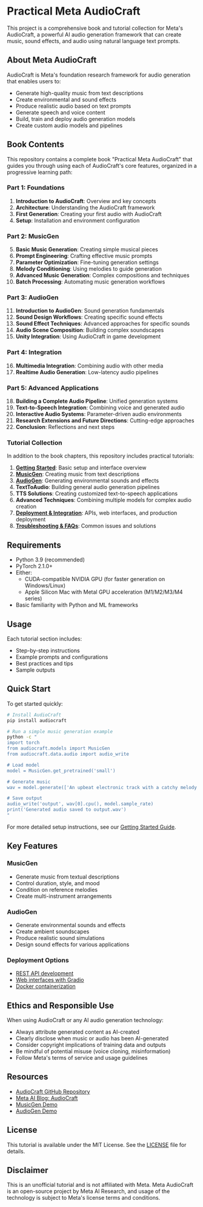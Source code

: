 # Practical Meta AudioCraft

This project is a comprehensive book and tutorial collection for Meta's AudioCraft, a powerful AI audio generation framework that can create music, sound effects, and audio using natural language text prompts.

## About Meta AudioCraft

AudioCraft is Meta's foundation research framework for audio generation that enables users to:

- Generate high-quality music from text descriptions
- Create environmental and sound effects
- Produce realistic audio based on text prompts
- Generate speech and voice content
- Build, train and deploy audio generation models
- Create custom audio models and pipelines

## Book Contents

This repository contains a complete book "Practical Meta AudioCraft" that guides you through using each of AudioCraft's core features, organized in a progressive learning path:

### Part 1: Foundations
1. **Introduction to AudioCraft**: Overview and key concepts
2. **Architecture**: Understanding the AudioCraft framework
3. **First Generation**: Creating your first audio with AudioCraft
4. **Setup**: Installation and environment configuration

### Part 2: MusicGen
5. **Basic Music Generation**: Creating simple musical pieces
6. **Prompt Engineering**: Crafting effective music prompts
7. **Parameter Optimization**: Fine-tuning generation settings
8. **Melody Conditioning**: Using melodies to guide generation
9. **Advanced Music Generation**: Complex compositions and techniques
10. **Batch Processing**: Automating music generation workflows

### Part 3: AudioGen
11. **Introduction to AudioGen**: Sound generation fundamentals
12. **Sound Design Workflows**: Creating specific sound effects
13. **Sound Effect Techniques**: Advanced approaches for specific sounds
14. **Audio Scene Composition**: Building complex soundscapes
15. **Unity Integration**: Using AudioCraft in game development

### Part 4: Integration
16. **Multimedia Integration**: Combining audio with other media
17. **Realtime Audio Generation**: Low-latency audio pipelines

### Part 5: Advanced Applications
18. **Building a Complete Audio Pipeline**: Unified generation systems
19. **Text-to-Speech Integration**: Combining voice and generated audio
20. **Interactive Audio Systems**: Parameter-driven audio environments
21. **Research Extensions and Future Directions**: Cutting-edge approaches
22. **Conclusion**: Reflections and next steps

### Tutorial Collection
In addition to the book chapters, this repository includes practical tutorials:

1. **[Getting Started](tutorials/getting-started/README.md)**: Basic setup and interface overview
2. **[MusicGen](tutorials/musicgen/README.md)**: Creating music from text descriptions
3. **[AudioGen](tutorials/audiogen/README.md)**: Generating environmental sounds and effects
4. **TextToAudio**: Building general audio generation pipelines 
5. **TTS Solutions**: Creating customized text-to-speech applications
6. **Advanced Techniques**: Combining multiple models for complex audio creation
7. **[Deployment & Integration](tutorials/deployment/README.md)**: APIs, web interfaces, and production deployment
8. **[Troubleshooting & FAQs](tutorials/troubleshooting.md)**: Common issues and solutions

## Requirements

- Python 3.9 (recommended)
- PyTorch 2.1.0+
- Either:
  - CUDA-compatible NVIDIA GPU (for faster generation on Windows/Linux)
  - Apple Silicon Mac with Metal GPU acceleration (M1/M2/M3/M4 series)
- Basic familiarity with Python and ML frameworks

## Usage

Each tutorial section includes:
- Step-by-step instructions
- Example prompts and configurations
- Best practices and tips
- Sample outputs

## Quick Start

To get started quickly:

```bash
# Install AudioCraft
pip install audiocraft

# Run a simple music generation example
python -c "
import torch
from audiocraft.models import MusicGen
from audiocraft.data.audio import audio_write

# Load model
model = MusicGen.get_pretrained('small')

# Generate music
wav = model.generate(['An upbeat electronic track with a catchy melody'])

# Save output
audio_write('output', wav[0].cpu(), model.sample_rate)
print('Generated audio saved to output.wav')
"
```

For more detailed setup instructions, see our [Getting Started Guide](tutorials/getting-started/README.md).

## Key Features

### MusicGen
- Generate music from textual descriptions
- Control duration, style, and mood
- Condition on reference melodies
- Create multi-instrument arrangements

### AudioGen
- Generate environmental sounds and effects
- Create ambient soundscapes
- Produce realistic sound simulations
- Design sound effects for various applications

### Deployment Options
- [REST API development](tutorials/deployment/rest_api.md)
- [Web interfaces with Gradio](tutorials/deployment/gradio_interface.md)
- [Docker containerization](tutorials/deployment/docker_containerization.md)

## Ethics and Responsible Use

When using AudioCraft or any AI audio generation technology:

- Always attribute generated content as AI-created
- Clearly disclose when music or audio has been AI-generated
- Consider copyright implications of training data and outputs
- Be mindful of potential misuse (voice cloning, misinformation)
- Follow Meta's terms of service and usage guidelines

## Resources

- [AudioCraft GitHub Repository](https://github.com/facebookresearch/audiocraft)
- [Meta AI Blog: AudioCraft](https://ai.meta.com/blog/audiocraft-musicgen-audiogen-encodec-generative-ai-audio/)
- [MusicGen Demo](https://huggingface.co/spaces/facebook/MusicGen)
- [AudioGen Demo](https://huggingface.co/spaces/facebook/AudioGen)

## License

This tutorial is available under the MIT License. See the [LICENSE](LICENSE) file for details.

## Disclaimer

This is an unofficial tutorial and is not affiliated with Meta. Meta AudioCraft is an open-source project by Meta AI Research, and usage of the technology is subject to Meta's license terms and conditions.